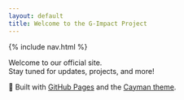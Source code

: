 ```yaml
---
layout: default
title: Welcome to the G-Impact Project
---
```

{% include nav.html %}

Welcome to our official site.  
Stay tuned for updates, projects, and more!

🚀 Built with [GitHub Pages](https://pages.github.com) and the [Cayman theme](https://github.com/pages-themes/cayman).
